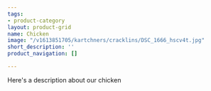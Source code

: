 ```yaml
---
tags:
- product-category
layout: product-grid
name: Chicken
image: "/v1613851705/kartchners/cracklins/DSC_1666_hscv4t.jpg"
short_description: ''
product_navigation: []

---
```

Here's a description about our chicken